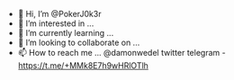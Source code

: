- 👋 Hi, I’m @PokerJ0k3r
- 👀 I’m interested in ...
- 🌱 I’m currently learning ...
- 💞️ I’m looking to collaborate on ...
- 📫 How to reach me ... @damonwedel twitter telegram - https://t.me/+MMk8E7h9wHRlOTlh
<!---
PokerJ0k3r/PokerJ0k3r is a ✨ special ✨ repository because its `README.md` (this file) appears on your GitHub profile.
You can click the Preview link to take a look at your changes.
--->
